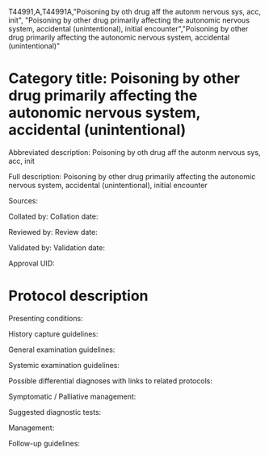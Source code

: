 T44991,A,T44991A,"Poisoning by oth drug aff the autonm nervous sys, acc, init", "Poisoning by other drug primarily affecting the autonomic nervous system, accidental (unintentional), initial encounter","Poisoning by other drug primarily affecting the autonomic nervous system, accidental (unintentional)"
# Category title: Poisoning by other drug primarily affecting the autonomic nervous system, accidental (unintentional)

Abbreviated description: Poisoning by oth drug aff the autonm nervous sys, acc, init

Full description: Poisoning by other drug primarily affecting the autonomic nervous system, accidental (unintentional), initial encounter

Sources:

Collated by:
Collation date:

Reviewed by:
Review date:

Validated by:
Validation date:

Approval UID:

# Protocol description

Presenting conditions:

History capture guidelines:

General examination guidelines:

Systemic examination guidelines:

Possible differential diagnoses with links to related protocols:

Symptomatic / Palliative management:

Suggested diagnostic tests:

Management:

Follow-up guidelines:
